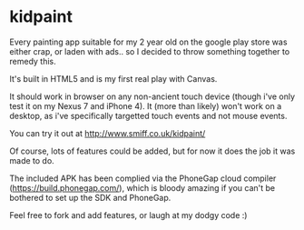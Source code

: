 kidpaint
========

Every painting app suitable for my 2 year old on the google play store was either crap, or laden with ads.. so I decided to throw something together to remedy this.

It's built in HTML5 and is my first real play with Canvas.

It should work in browser on any non-ancient touch device (though i've only test it on my Nexus 7 and iPhone 4). It (more than likely) won't work on a desktop, as i've specifically targetted touch events and not mouse events.

You can try it out at http://www.smiff.co.uk/kidpaint/

Of course, lots of features could be added, but for now it does the job it was made to do.

The included APK has been complied via the PhoneGap cloud compiler (https://build.phonegap.com/), which is bloody amazing if you can't be bothered to set up the SDK and PhoneGap.

Feel free to fork and add features, or laugh at my dodgy code :)